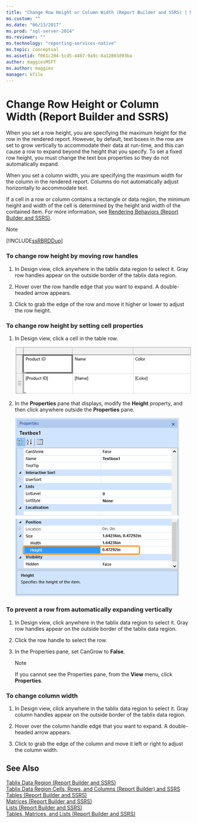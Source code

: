 ```yaml
---
title: "Change Row Height or Column Width (Report Builder and SSRS) | Microsoft Docs"
ms.custom: ""
ms.date: "06/13/2017"
ms.prod: "sql-server-2014"
ms.reviewer: ""
ms.technology: "reporting-services-native"
ms.topic: conceptual
ms.assetid: f061c204-5cd5-4467-9a9c-8a12803d93ba
author: maggiesMSFT
ms.author: maggies
manager: kfile
---
```

# Change Row Height or Column Width (Report Builder and SSRS)
  When you set a row height, you are specifying the maximum height for the row in the rendered report. However, by default, text boxes in the row are set to grow vertically to accommodate their data at run-time, and this can cause a row to expand beyond the height that you specify. To set a fixed row height, you must change the text box properties so they do not automatically expand.  
  
 When you set a column width, you are specifying the maximum width for the column in the rendered report. Columns do not automatically adjust horizontally to accommodate text.  
  
 If a cell in a row or column contains a rectangle or data region, the minimum height and width of the cell is determined by the height and width of the contained item. For more information, see [Rendering Behaviors &#40;Report Builder  and SSRS&#41;](rendering-behaviors-report-builder-and-ssrs.md).  
  
> [!NOTE]  
>  [!INCLUDE[ssRBRDDup](../../includes/ssrbrddup-md.md)]  
  
### To change row height by moving row handles  
  
1.  In Design view, click anywhere in the tablix data region to select it. Gray row handles appear on the outside border of the tablix data region.  
  
2.  Hover over the row handle edge that you want to expand. A double-headed arrow appears.  
  
3.  Click to grab the edge of the row and move it higher or lower to adjust the row height.  
  
### To change row height by setting cell properties  
  
1.  In Design view, click a cell in the table row.  
  
     ![Selected Cell in a Table](../media/table-selectcell.png "Selected Cell in a Table")  
  
2.  In the **Properties** pane that displays, modify the **Height** property, and then click anywhere outside the **Properties** pane.  
  
     ![Properties Pane for selected table cell](../media/cell-propertiespane.png "Properties Pane for selected table cell")  
  
### To prevent a row from automatically expanding vertically  
  
1.  In Design view, click anywhere in the tablix data region to select it. Gray row handles appear on the outside border of the tablix data region.  
  
2.  Click the row handle to select the row.  
  
3.  In the Properties pane, set CanGrow to **False**.  
  
    > [!NOTE]  
    >  If you cannot see the Properties pane, from the **View** menu, click **Properties**.  
  
### To change column width  
  
1.  In Design view, click anywhere in the tablix data region to select it. Gray column handles appear on the outside border of the tablix data region.  
  
2.  Hover over the column handle edge that you want to expand. A double-headed arrow appears.  
  
3.  Click to grab the edge of the column and move it left or right to adjust the column width.  
  
## See Also  
 [Tablix Data Region &#40;Report Builder and SSRS&#41;](../tablix-data-region-report-builder-and-ssrs.md)   
 [Tablix Data Region Cells, Rows, and Columns &#40;Report Builder&#41; and SSRS](tablix-data-region-cells-rows-and-columns-report-builder-and-ssrs.md)   
 [Tables &#40;Report Builder  and SSRS&#41;](tables-report-builder-and-ssrs.md)   
 [Matrices &#40;Report Builder and SSRS&#41;](create-a-matrix-report-builder-and-ssrs.md)   
 [Lists &#40;Report Builder and SSRS&#41;](create-invoices-and-forms-with-lists-report-builder-and-ssrs.md)   
 [Tables, Matrices, and Lists &#40;Report Builder and SSRS&#41;](tables-matrices-and-lists-report-builder-and-ssrs.md)  
  
  
